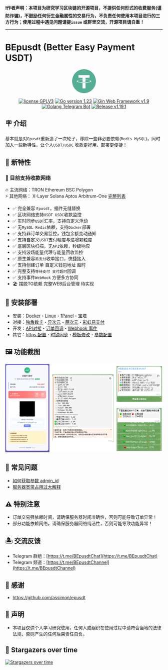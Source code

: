 **❗️作者声明：本项目为研究学习区块链的开源项目，不提供任何形式的收费服务(谨防诈骗)，不鼓励任何衍生金融属性的交易行为，不负责任何使用本项目进行的三方行为；使用过程中遇见问题请提`issue`
或群里交流，开源项目请自重！**  

---  

# BEpusdt (Better Easy Payment USDT)

<p align="center">
<img src="./static/img/tether.svg" width="15%" alt="tether">
</p>
<p align="center">
<a href="https://www.gnu.org/licenses/gpl-3.0.html"><img src="https://img.shields.io/badge/license-GPLV3-blue" alt="license GPLV3"></a>
<a href="https://golang.org"><img src="https://img.shields.io/badge/Golang-1.23-red" alt="Go version 1.23"></a>
<a href="https://github.com/gin-gonic/gin"><img src="https://img.shields.io/badge/Gin-v1.9-blue" alt="Gin Web Framework v1.9"></a>
<a href="https://github.com/go-telegram/bot"><img src="https://img.shields.io/badge/Go_Telegram_Bot-v1.15-blue" alt="Golang Telegram Bot"></a>
<a href="https://github.com/v03413/bepusdt"><img src="https://img.shields.io/github/v/release/v03413/bepusdt" alt="Release v1.19.1"></a>
</p>

## 🪧 介绍

基本就是对`Epusdt`重新造了一次轮子，移除一些非必要依赖(`Redis MySQL`)，同时加入一些新特性，让个人`USDT/USDC`
收款更好用、部署更便捷！

## 🎉 新特性

### 🌟 目前支持收款网络

🔥 主流网络：TRON Ethereum BSC Polygon  
⚡ 其他网络： X-Layer Solana Aptos Arbitrum-One [完整列表](./docs/trade-type.md)

- ✅ 完全兼容 `Epusdt`，插件无缝替换
- ️✅ 区块网络支持`USDT USDC`收款监控
- ✅ 实时同步`USDT`汇率，支持自定义浮动
- ✅ 无`MySQL Redis`依赖，支持`Docker`部署
- ✅ 支持非订单交易监控，钱包余额变动通知
- ✅ 支持自定义`USDT`支付精度与递增颗粒度
- ✅ 底层区块扫描，无`API`依赖，秒级响应
- ✅ 支持波场能量代理与能量回收监控
- ✅ 原生兼容`易支付`收单接口，快捷接入
- ✅ 支持创建订单 自定义钱包地址 超时
- ✅ 完整支持`等待支付 支付超时`回调
- ✅ 支持事件`WebHook` 方便多方协同
- 🏖️ 摆脱TG依赖 完整WEB后台管理 待实现

## 🚀 安装部署

- 安装：[Docker](./docs/docker.md)・[Linux](./docs/systemd.md)・[1Panel](./docs/1panel/README.md)・[宝塔](./docs/bt_panel/README.md)
- 对接：[独角数卡](./docs/dujiaoka.md)・[异次元](./docs/acg-faka.md)・[萌次元](./docs/mcy-shop.md)・[彩虹易支付](https://github.com/v03413/Epay-BEpusdt)
- 开发：[API对接](./docs/api.md)・[订单回调](./docs/notify-epusdt.md)・[Webhook 事件](./docs/webhook.md)
- 其它：[https 配置](./docs/ssl.md)・[时钟同步](./docs/systemd-timesyncd.md)・[模板修改](./docs/template/README.md)・[参数配置](./conf.example.toml)

## 🖼 功能截图

![screenshot](./docs/images/screenshot.png)

## 🤔 常见问题

- [如何获取参数 admin_id](./docs/faq/admin_id.md)  
- [服务器宽带占用过大解释](./docs/faq/bandwidth.md)  

## ⚠️ 特别注意

- 订单交易强依赖时间，请确保服务器时间准确性，否则可能导致订单异常！
- 部分功能依赖网络，请确保服务器网络纯洁性，否则可能导致功能异常！

## 🏝️ 交流反馈

- Telegram 群组：[https://t.me/BEpusdtChat](https://t.me/BEpusdtChat)
- Telegram 频道：[https://t.me/BEpusdtChannel](https://t.me/BEpusdtChannel)

## 🙏 感谢

- https://github.com/assimon/epusdt

## 📢 声明

- 本项目仅供个人学习研究使用，任何人或组织在使用过程中请符合当地的法律法规，否则产生的任何后果责任自负。

## 🌟 Stargazers over time

[![Stargazers over time](https://starchart.cc/v03413/bepusdt.svg)](https://starchart.cc/v03413/bepusdt)
